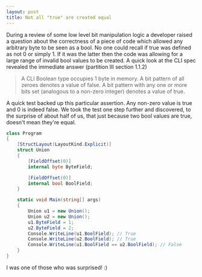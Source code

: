 ```yaml
---
layout: post
title: Not all "true" are created equal
---
```


During a review of some low level bit manipulation logic a developer raised a question about the correctness of a piece of code which allowed any arbitrary byte to be seen as a bool. No one could recall if true was defined as not 0 or simply 1. If it was the latter then the code was allowing for a large range of invalid bool values to be created. A quick look at the CLI spec revealed the immediate answer (partition III section 1.1.2)

> A CLI Boolean type occupies 1 byte in memory. A bit pattern of all zeroes denotes a value of false. A bit pattern with any one or more bits set (analogous to a non-zero integer) denotes a value of true.

A quick test backed up this particular assertion. Any non-zero value is true and 0 is indeed false. We took the test one step further and discovered, to the surprise of about half of us, that just because two bool values are true, doesn't mean they're equal.

``` csharp
class Program
{
    [StructLayout(LayoutKind.Explicit)]
    struct Union
    {
        [FieldOffset(0)]
        internal byte ByteField;

        [FieldOffset(0)]
        internal bool BoolField;
    }

    static void Main(string[] args)
    {
        Union u1 = new Union();
        Union u2 = new Union();
        u1.ByteField = 1;
        u2.ByteField = 2;
        Console.WriteLine(u1.BoolField); // True
        Console.WriteLine(u2.BoolField); // True
        Console.WriteLine(u1.BoolField == u2.BoolField); // False
    }
}
```

I was one of those who was surprised! :) 

